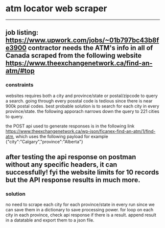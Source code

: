 # atm locator web scraper
---
job listing: https://www.upwork.com/jobs/~01b797bc43b8fe3900
contractor needs the ATM's info in all of Canada scraped from the following website https://www.theexchangenetwork.ca/find-an-atm/#top
---
### constraints

websites requires both a city and province/state or postal/zipcode to query a search. going through every posstal code is tedious since there is near 900k postal codes. best probable solution is to search for each city in every province/state. the following apporach narrows down the query to 221 cities to query.

the POST api used to generate responses is in the following link https://www.theexchangenetwork.ca/wp-json/ficanex-find-an-atm/1/find-atm, which uses the following payload for example {"city":"Calgary","province":"Alberta"}

after testing the api response on postman without any specific headers, it can successfully! fyi the website limits for 10 records but the API response results in much more.
---
### solution

no need to scrape each city for each province/state in every run since we can save them in a dictionary to save processing power.
for loop on each city in each province, check api response if there is a result. append result in a datatable and export them to a json file.